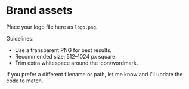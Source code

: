 # Brand assets

Place your logo file here as `logo.png`.

Guidelines:
- Use a transparent PNG for best results.
- Recommended size: 512–1024 px square.
- Trim extra whitespace around the icon/wordmark.

If you prefer a different filename or path, let me know and I’ll update the code to match.